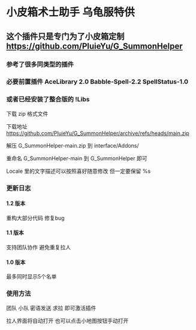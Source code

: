 # 小皮箱术士助手 乌龟服特供
## 这个插件只是专门为了小皮箱定制 https://github.com/PluieYu/G_SummonHelper
### 参考了很多同类型的插件
### 必要前置插件 AceLibrary 2.0 Babble-Spell-2.2 SpellStatus-1.0
### 或者已经安装了整合版的 !Libs

下载 zip 格式文件

下载地址 https://github.com/PluieYu/G_SummonHelper/archive/refs/heads/main.zip

解压 G_SummonHelper-main.zip 到 interface/Addons/ 

重命名 G_SummonHelper-main 到 G_SummonHelper 即可

Locale 里的文字描述可以按照喜好随意修改 但一定要保留 %s

### 更新日志
#### 1.2 版本
重构大部分代码 修复bug
#### 1.1 版本
支持团队协作 避免重复拉人
#### 1.0 版本
最多同时显示5个名单

### 使用方法
团队 小队 密语发送 求拉 即可激活插件

拉人界面将自动打开 也可以点击小地图按钮手动打开

